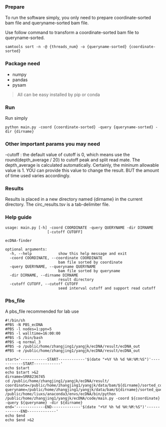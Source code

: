 ### Prepare
To run the software simply, you only need to prepare coordinate-sorted bam file and queryname-sorted bam file.

Use follow command to transform a coordinate-sorted bam file to queryname-sorted.
```shell script
samtools sort -n -@ {threads_num} -o {queryname-sorted} {coordinate-sorted}
```

### Package need
- numpy
- pandas
- pysam

> All can be easy installed by pip or conda

### Run
Run simply
```shell script
python main.py -coord {coordinate-sorted} -query {queryname-sorted} -dir {dirname}
```

### Other important params you may need
-cutoff : the default value of cutoff is 0, which means use the round(depth_average / 20) to cutoff peak and split read mate.
The depth_average is calculated automatically. Certainly, the mininum allowable value is 1. YOU can provide this value to change the result.
BUT the amount of time used varies accordingly.

### Results
Results is placed in a new directory named {dirname} in the current directory.
The circ_results.tsv is a tab-delimiter file.

### Help guide
```
usage: main.py [-h] -coord COORDINATE -query QUERYNAME -dir DIRNAME
                   [-cutoff CUTOFF]

ecDNA-finder

optional arguments:
  -h, --help            show this help message and exit
  -coord COORDINATE, --coordinate COORDINATE
                        bam file sorted by coordinate
  -query QUERYNAME, --queryname QUERYNAME
                        bam file sorted by queryname
  -dir DIRNAME, --dirname DIRNAME
                        result directory
  -cutoff CUTOFF, --cutoff CUTOFF
                        seed interval cutoff and support read cutoff
```

### Pbs_file
A pbs_file recommended for lab use
```shell script
#!/bin/sh
#PBS -N PBS_ecDNA
#PBS -l nodes=1:ppn=5
#PBS -l walltime=16:00:00
#PBS -S /bin/bash
#PBS -q normal_3
#PBS -o /public/home/zhangjing1/yangjk/ecDNA/result/ecDNA_out
#PBS -e /public/home/zhangjing1/yangjk/ecDNA/result/ecDNA_out

start='------------START------------'$(date "+%Y %h %d %H:%M:%S")'------------START------------'
echo $start
echo $start >&2
dirname=SRR8236745
cd /public/home/zhangjing1/yangjk/ecDNA/result/
coordinate=/public/home/zhangjing1/yangjk/data/bam/${dirname}/sorted_coordinate.bam
queryname=/public/home/zhangjing1/yangjk/data/bam/${dirname}/sorted_query_name.bam
/public/home/liuxs/anaconda3/envs/ecDNA/bin/python /public/home/zhangjing1/yangjk/ecDNA/code/main.py -coord ${coordinate} -query ${queryname} -dir ${dirname}
end='-------------END-------------'$(date "+%Y %h %d %H:%M:%S")'-------------END-------------'
echo $end
echo $end >&2

```

